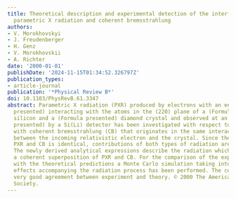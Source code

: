 ```yaml
---
title: Theoretical description and experimental detection of the interference between
  parametric X radiation and coherent bremsstrahlung
authors:
- V. Morokhovskyi
- J. Freudenberger
- H. Genz
- V. Morokhovskii
- A. Richter
date: '2000-01-01'
publishDate: '2024-11-15T01:34:52.326797Z'
publication_types:
- article-journal
publication: '*Physical Review B*'
doi: 10.1103/PhysRevB.61.3347
abstract: Parametric X radiation (PXR) produced by electrons with an energy of (Formula
  presented) interacting with the atoms in the (220) plane of a (Formula presented)
  silicon and a (Formula presented) diamond crystal and observed at an angle of (Formula
  presented) by a Si(Li) detector has been investigated with respect to the interference
  with coherent bremsstrahlung (CB) that originates in the same interaction process
  between the incoming relativistic electron and the crystal. Since the energy of
  PXR and CB is identical, contributions of both types of radiation are indistinguishable.
  The newly derived analytical expressions describe the radiation which consists of
  a coherent superposition of PXR and CB. For the comparison of the experimental results
  with the theoretical predictions a Monte Carlo simulation taking into account all
  effects accompanying the radiation process has been performed. The comparison shows
  very good agreement between experiment and theory. © 2000 The American Physical
  Society.
---
```

